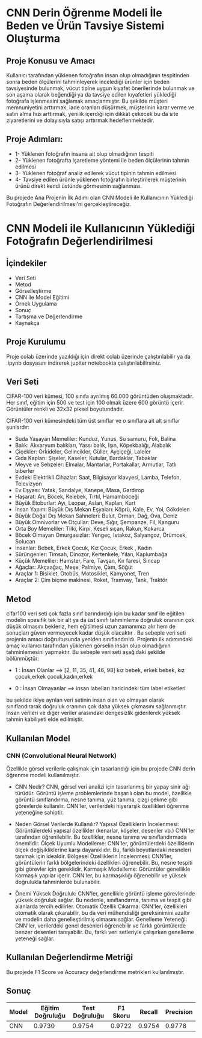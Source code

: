 # CNN Derin Öğrenme Modeli İle Beden ve Ürün Tavsiye Sistemi Oluşturma

## Proje Konusu ve Amacı
Kullanıcı tarafından yüklenen fotoğrafın insan olup olmadığının tespitinden sonra beden ölçülerini tahminleyerek incelediği ürünler için beden tavsiyesinde bulunmak, vücut tipine uygun kıyafet önerilerinde bulunmak ve son aşama olarak beğendiği ya da tavsiye edilen kıyafetleri yüklediği fotoğrafa işlenmesini sağlamak amaçlanmıştır. Bu şekilde müşteri memnuniyetini arttırmak, iade oranları düşürmek, müşterinin karar verme ve satın alma hızı arttırmak, yenilik içerdiği için dikkat çekecek bu da site ziyaretlerini ve dolayısıyla satışı arttırmak hedeflenmektedir.

## Proje Adımları:

- 1- Yüklenen fotoğrafın insana ait olup olmadığının tespiti
- 2- Yüklenen fotoğrafta işaretleme yöntemi ile beden ölçülerinin tahmin edilmesi
- 3- Yüklenen fotoğraf analiz edilerek vücut tipinin tahmin edilmesi
- 4- Tavsiye edilen ürünle yüklenen fotoğrafın birleştirilerek müşterinin ürünü direkt kendi üstünde görmesinin sağlanması.

Bu projede Ana Projenin İlk Adımı olan CNN Modeli ile Kullanıcının Yüklediği Fotoğrafın Değerlendirilmesi'ni gerçekleştireceğiz.

# CNN Modeli ile Kullanıcının Yüklediği Fotoğrafın Değerlendirilmesi

## İçindekiler

- Veri Seti
- Metod
- Görselleştirme
- CNN ile Model Eğitimi
- Örnek Uygulama
- Sonuç
- Tartışma ve Değerlendirme
- Kaynakça

## Proje Kurulumu

Proje colab üzerinde yazıldığı için direkt colab üzerinde çalıştırılabilir ya da .ipynb dosyasını indirerek jupiter notebookta çalıştırılabilirsiniz.

## Veri Seti

CIFAR-100 veri kümesi, 100 sınıfa ayrılmış 60.000 görüntüden oluşmaktadır. Her sınıf, eğitim için 500 ve test için 100 olmak üzere 600 görüntü içerir. Görüntüler renkli ve 32x32 piksel boyutundadır.

CIFAR-100 veri kümesindeki tüm üst sınıflar ve o sınıflara ait alt sınıflar şunlardır:

- Suda Yaşayan Memeliler: Kunduz, Yunus, Su samuru, Fok, Balina
- Balık: Akvaryum balıkları, Yassı balık, Işın, Köpekbalığı, Alabalık
- Çiçekler: Orkideler, Gelincikler, Güller, Ayçiçeği, Laleler
- Gıda Kapları: Şişeler, Kaseler, Kutular, Bardaklar, Tabaklar
- Meyve ve Sebzeler: Elmalar, Mantarlar, Portakallar, Armutlar, Tatlı biberler
- Evdeki Elektrikli Cihazlar: Saat, Bilgisayar klavyesi, Lamba, Telefon, Televizyon
- Ev Eşyası: Yatak, Sandalye, Kanepe, Masa, Gardırop
- Haşarat: Arı, Böcek, Kelebek, Tırtıl, Hamamböceği
- Büyük Etoburlar: Ayı, Leopar, Aslan, Kaplan, Kurt
- İnsan Yapımı Büyük Dış Mekan Eşyaları: Köprü, Kale, Ev, Yol, Gökdelen
- Büyük Doğal Dış Mekan Sahneleri: Bulut, Orman, Dağ, Ova, Deniz
- Büyük Omnivorlar ve Otçullar: Deve, Sığır, Şempanze, Fil, Kanguru
- Orta Boy Memeliler: Tilki, Kirpi, Keseli sıçan, Rakun, Kokarca
- Böcek Olmayan Omurgasızlar: Yengeç, Istakoz, Salyangoz, Örümcek, Solucan
- İnsanlar: Bebek, Erkek Çocuk, Kız Çocuk, Erkek , Kadın
- Sürüngenler: Timsah, Dinozor, Kertenkele, Yılan, Kaplumbağa
- Küçük Memeliler: Hamster, Fare, Tavşan, Kır faresi, Sincap
- Ağaçlar: Akçaağaç, Meşe, Palmiye, Çam, Söğüt
- Araçlar 1: Bisiklet, Otobüs, Motosiklet, Kamyonet, Tren
- Araçlar 2: Çim biçme makinesi, Roket, Tramvay, Tank, Traktör

## Metod
cifar100 veri seti çok fazla sınıf barındırdığı için bu kadar sınıf ile eğitilen modelin spesifik tek bir alt ya da üst sınıfı tahminleme doğruluk oranının çok düşük olmasını bekleriz, hem eğitilmesi uzun zamanımızı alır hem de sonuçları güven vermeyecek kadar düşük olacaktır . Bu sebeple veri seti projenin amacı doğrultusunda yeniden sınıflandırıldı. Projenin ilk adımındaki amaç kullanıcı tarafından yüklenen görselin insan olup olmadığının tahminlemesini yapmaktır. Bu sebeple veri seti aşağıdaki şekilde bölünmüştür:
- 1 : İnsan Olanlar ==> [2, 11, 35, 41, 46, 98] kız bebek, erkek bebek, kız çocuk,erkek çocuk,kadın,erkek 
  
- 0 : İnsan Olmayanlar ==> insan labelları haricindeki tüm label etiketleri

bu şekilde ikiye ayrılan veri setinin insan olan ve olmayan olarak sınıflandırarak doğruluk oranının çok daha yüksek çıkmasını sağlanmıştır. İnsan verileri ve diğer veriler arasındaki dengesizlik giderilerek yüksek tahmin kabiliyeti elde edilmiştir.

## Kullanılan Model

### CNN (Convolutional Neural Network)
Özellikle görsel verilerle çalışmak için tasarlandığı için bu projede CNN derin öğrenme modeli kullanılmıştır.
- CNN Nedir?
CNN, görsel veri analizi için tasarlanmış bir yapay sinir ağı türüdür. Görüntü işleme problemlerinde başarılı olan bu model, özellikle görüntü sınıflandırma, nesne tanıma, yüz tanıma, çizgi çekme gibi görevlerde kullanılır. CNN'ler, verilerdeki hiyerarşik özellikleri öğrenme yeteneğine sahiptir.

- Neden Görsel Verilerde Kullanılır?
Yapısal Özelliklerin İncelenmesi: Görüntülerdeki yapısal özellikler (kenarlar, köşeler, desenler vb.) CNN'ler tarafından öğrenilebilir. Bu özellikler, nesne tanıma ve sınıflandırmada önemlidir.
Ölçek Uyumlu Modelleme: CNN'ler, görüntülerdeki özelliklerin ölçek değişikliklerine karşı dayanıklıdır. Bu, farklı boyutlardaki nesneleri tanımak için idealdir.
Bölgesel Özelliklerin İncelenmesi: CNN'ler, görüntülerin farklı bölgelerindeki özellikleri öğrenebilir. Bu, nesne tespiti gibi görevler için gereklidir.
Karmaşık Modelleme: Görüntüler genellikle karmaşık yapılar içerir. CNN'ler, bu karmaşıklığı öğrenebilir ve yüksek doğrulukla tahminlerde bulunabilir.
- Önemi
Yüksek Doğruluk: CNN'ler, genellikle görüntü işleme görevlerinde yüksek doğruluk sağlar. Bu nedenle, sınıflandırma, tanıma ve tespit gibi alanlarda tercih edilirler.
Otomatik Özellik Çıkarma: CNN'ler, özellikleri otomatik olarak çıkarabilir, bu da veri mühendisliği gereksinimini azaltır ve modelin daha genelleştirilmiş olmasını sağlar.
Genelleme Yeteneği: CNN'ler, verilerdeki genel desenleri öğrenebilir ve farklı görüntülerde benzer desenleri tanıyabilir. Bu, farklı veri setleriyle çalışırken genelleme yeteneği sağlar.

## Kullanılan Değerlendirme Metriği
Bu projede F1 Score ve Accuracy değerlendirme metrikleri kullanılmıştır.
## Sonuç

| Model | Eğitim Doğruluğu | Test Doğruluğu | F1 Skoru | Recall | Precision |
|----------|----------|----------|----------|----------|----------|
| CNN |0.9730 | 0.9754 | 0.9722 | 0.9754 | 0.9778 |





